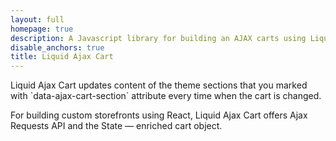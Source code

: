 ```yaml
---
layout: full
homepage: true
description: A Javascript library for building an AJAX carts using Liquid templates in Shopify
disable_anchors: true
title: Liquid Ajax Cart
---
```


<div class="row">
<div class="col-8">
<p class="lead" markdown="1">
Liquid Ajax Cart updates content of the theme sections that you marked with `data-ajax-cart-section` attribute every time when the cart is changed.
</p>
</div>
<div class="col-4">
For building custom storefronts using React, Liquid Ajax Cart offers Ajax Requests API and the State — enriched cart object.
</div>
</div>
